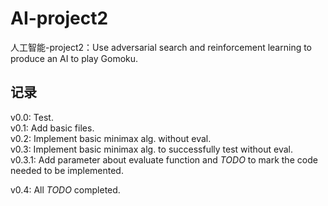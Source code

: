 # AI-project2
人工智能-project2：Use adversarial search and reinforcement  learning to produce an AI to play Gomoku.

## 记录
v0.0: Test.  
v0.1: Add basic files.  
v0.2: Implement basic minimax alg. without eval.  
v0.3: Implement basic minimax alg. to successfully test without eval.  
v0.3.1: Add parameter about evaluate function and *TODO* to mark the code needed to be implemented.

v0.4: All *TODO* completed.
